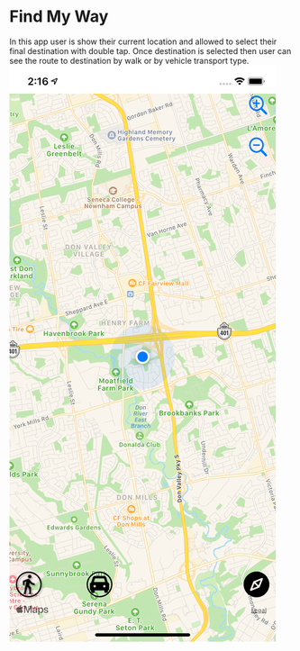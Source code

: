 # Find My Way
 In this app user is show their current location and allowed to select their final destination with double tap. Once destination is
 selected then user can see the route to destination by walk or by vehicle transport type.
![Alt User location](FindWay_%20Prakash_C0773839/Snapshots/user_location.png?raw=true "Title")
